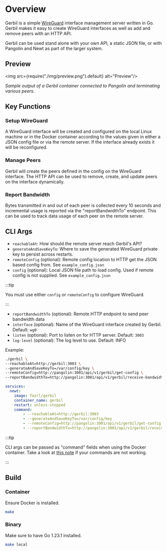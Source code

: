 # Overview

Gerbil is a simple [WireGuard](https://www.wireguard.com/) interface management server written in Go. Gerbil makes it easy to create WireGuard interfaces as well as add and remove peers with an HTTP API.

Gerbil can be used stand alone with your own API, a static JSON file, or with Pangolin and Newt as part of the larger system.

## Preview

<img src={require("./img/preview.png").default} alt="Preview"/>

_Sample output of a Gerbil container connected to Pangolin and terminating various peers._

## Key Functions

### Setup WireGuard

A WireGuard interface will be created and configured on the local Linux machine or in the Docker container according to the values given in either a JSON config file or via the remote server. If the interface already exists it will be reconfigured.

### Manage Peers

Gerbil will create the peers defined in the config on the WireGuard interface. The HTTP API can be used to remove, create, and update peers on the interface dynamically.

### Report Bandwidth

Bytes transmitted in and out of each peer is collected every 10 seconds and incremental usage is reported via the "reportBandwidthTo" endpoint. This can be used to track data usage of each peer on the remote server.

## CLI Args

- `reachableAt`: How should the remote server reach Gerbil's API?
- `generateAndSaveKeyTo`: Where to save the generated WireGuard private key to persist across restarts.
- `remoteConfig` (optional): Remote config location to HTTP get the JSON based config from. See `example_config.json`
- `config` (optional): Local JSON file path to load config. Used if remote config is not supplied. See `example_config.json`

:::tip

You must use either `config` or `remoteConfig` to configure WireGuard.

:::

- `reportBandwidthTo` (optional): Remote HTTP endpoint to send peer bandwidth data
- `interface` (optional): Name of the WireGuard interface created by Gerbil. Default: `wg0`
- `listen` (optional): Port to listen on for HTTP server. Default: `3003`
- `log-level` (optional): The log level to use. Default: INFO

Example:

```bash
./gerbil \
--reachableAt=http://gerbil:3003 \
--generateAndSaveKeyTo=/var/config/key \
--remoteConfig=http://pangolin:3001/api/v1/gerbil/get-config \
--reportBandwidthTo=http://pangolin:3001/api/v1/gerbil/receive-bandwidth
```

```yaml
services:
  newt:
    image: fosrl/gerbil
    container_name: gerbil
    restart: unless-stopped
    command:
        - --reachableAt=http://gerbil:3003
        - --generateAndSaveKeyTo=/var/config/key
        - --remoteConfig=http://pangolin:3001/api/v1/gerbil/get-config
        - --reportBandwidthTo=http://pangolin:3001/api/v1/gerbil/receive-bandwidth
```

:::tip

CLI args can be passed as "command" fields when using the Docker container. Take a look at [this note](../06-Newt/02-install.md#unraid-portainer-and-other-uis) if your commands are not working.

:::

## Build

### Container 

Ensure Docker is installed.

```bash
make
```

### Binary

Make sure to have Go 1.23.1 installed.

```bash
make local
```